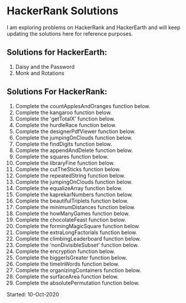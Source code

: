 # HackerRank Solutions

I am exploring problems on HackerRank and HackerEarth and will keep updating the solutions here for reference purposes.
## Solutions for HackerEarth:
1. Daisy and the Password
2. Monk and Rotations

## Solutions For HackerRank:
1. Complete the countApplesAndOranges function below.
2. Complete the kangaroo function below.
3. Complete the 'getTotalX' function below.
4. Complete the hurdleRace function below.
5. Complete the designerPdfViewer function below.
6. Complete the jumpingOnClouds function below.
7. Complete the findDigits function below.
8. Complete the appendAndDelete function below.
9. Complete the squares function below.
10. Complete the libraryFine function below.
11. Complete the cutTheSticks function below.
12. Complete the repeatedString function below.
13. Complete the jumpingOnClouds function below.
14. Complete the equalizeArray function below.
15. Complete the kaprekarNumbers function below.
16. Complete the beautifulTriplets function below.
17. Complete the minimumDistances function below.
18. Complete the howManyGames function below.
19. Complete the chocolateFeast function below.
20. Complete the formingMagicSquare function below.
21. Complete the extraLongFactorials function below.
22. Complete the climbingLeaderboard function below.
23. Complete the 'nonDivisibleSubset' function below.
24. Complete the encryption function below.
25. Complete the biggerIsGreater function below.
26. Complete the timeInWords function below.
27. Complete the organizingContainers function below.
28. Complete the surfaceArea function below.
29. Complete the absolutePermutation function below.

Started: 10-Oct-2020

